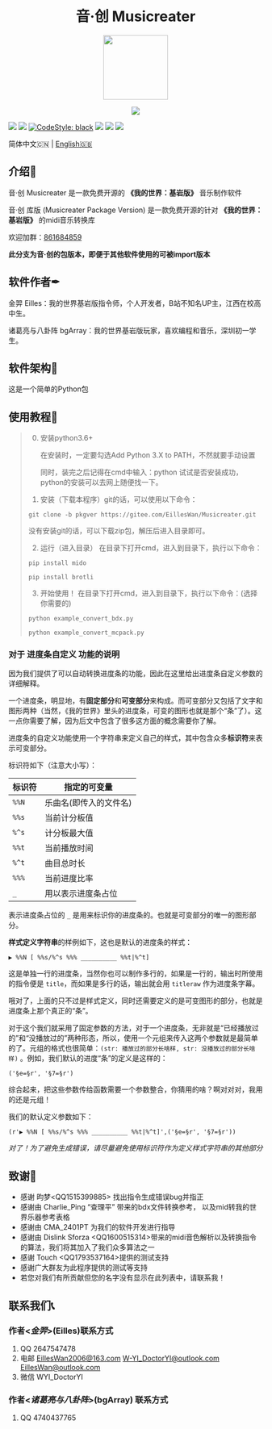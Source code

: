 <h1 align="center">音·创 Musicreater</h1>

<p align="center">
<img width="128" height="128" src="https://s1.ax1x.com/2022/05/06/Ouhghj.md.png" >
</p>

<p align="center">
<img src="https://forthebadge.com/images/badges/built-with-love.svg">
<p>

[![][Bilibili: 凌云金羿]](https://space.bilibili.com/397369002/)
[![][Bilibili: 诸葛亮与八卦阵]](https://space.bilibili.com/604072474) 
[![CodeStyle: black]](https://github.com/psf/black)
[![][python]](https://www.python.org/)
[![][license]](LICENSE)
[![][release]](../../releases)

简体中文🇨🇳 | [English🇬🇧](README_EN.md)

## 介绍🚀

音·创 Musicreater 是一款免费开源的 **《我的世界：基岩版》** 音乐制作软件

音·创 库版 (Musicreater Package Version) 是一款免费开源的针对 **《我的世界：基岩版》** 的midi音乐转换库

欢迎加群：[861684859](https://jq.qq.com/?_wv=1027&k=hpeRxrYr)

**此分支为音·创的包版本，即便于其他软件使用的可被import版本**

## 软件作者✒

金羿 Eilles：我的世界基岩版指令师，个人开发者，B站不知名UP主，江西在校高中生。

诸葛亮与八卦阵 bgArray：我的世界基岩版玩家，喜欢编程和音乐，深圳初一学生。

## 软件架构🏢

这是一个简单的Python包

## 使用教程📕

> 0. 安装python3.6+
>    
>    在安装时，一定要勾选Add Python 3.X to PATH，不然就要手动设置
>    
>    同时，装完之后记得在cmd中输入：python 试试是否安装成功，
>    python的安装可以去网上随便找一下。
> 1. 安装（下载本程序）git的话，可以使用以下命令：
> 
> `git clone -b pkgver https://gitee.com/EillesWan/Musicreater.git`
> 
> 没有安装git的话，可以下载zip包，解压后进入目录即可。
> 
> 2. 运行（进入目录）
> 在目录下打开cmd，进入到目录下，执行以下命令：
> 
> `pip install mido`
> 
> `pip install brotli`
> 
> 3. 开始使用！
> 在目录下打开cmd，进入到目录下，执行以下命令：(选择你需要的)
> 
> `python example_convert_bdx.py`
> 
> `python example_convert_mcpack.py`


### 对于 进度条自定义 功能的说明

因为我们提供了可以自动转换进度条的功能，因此在这里给出进度条自定义参数的详细解释。

一个进度条，明显地，有**固定部分**和**可变部分**来构成。而可变部分又包括了文字和图形两种（当然，《我的世界》里头的进度条，可变的图形也就是那个“条”了）。这一点你需要了解，因为后文中包含了很多这方面的概念需要你了解。

进度条的自定义功能使用一个字符串来定义自己的样式，其中包含众多**标识符**来表示可变部分。

标识符如下（注意大小写）：

| 标识符   | 指定的可变量     |
|---------|----------------|
| `%%N`   | 乐曲名(即传入的文件名)|
| `%%s`   | 当前计分板值     |
| `%^s`   | 计分板最大值     |
| `%%t`   | 当前播放时间     |
| `%^t`   | 曲目总时长       |
| `%%%`   | 当前进度比率     |
| `_`     | 用以表示进度条占位|

表示进度条占位的 `_` 是用来标识你的进度条的。也就是可变部分的唯一的图形部分。

**样式定义字符串**的样例如下，这也是默认的进度条的样式：

`▶ %%N [ %%s/%^s %%% __________ %%t|%^t]`

这是单独一行的进度条，当然你也可以制作多行的，如果是一行的，输出时所使用的指令便是 `title`，而如果是多行的话，输出就会用 `titleraw` 作为进度条字幕。

哦对了，上面的只不过是样式定义，同时还需要定义的是可变图形的部分，也就是进度条上那个真正的“条”。

对于这个我们就采用了固定参数的方法，对于一个进度条，无非就是“已经播放过的”和“没播放过的”两种形态，所以，使用一个元组来传入这两个参数就是最简单的了。元组的格式也很简单：`(str: 播放过的部分长啥样, str: 没播放过的部分长啥样)` 。例如，我们默认的进度“条”的定义是这样的：

`('§e=§r', '§7=§r')`

综合起来，把这些参数传给函数需要一个参数整合，你猜用的啥？啊对对对，我用的还是元组！

我们的默认定义参数如下：

`(r'▶ %%N [ %%s/%^s %%% __________ %%t|%^t]',('§e=§r', '§7=§r'))`

*对了！为了避免生成错误，请尽量避免使用标识符作为定义样式字符串的其他部分*

## 致谢🙏

- 感谢 昀梦\<QQ1515399885\> 找出指令生成错误bug并指正
- 感谢由 Charlie_Ping “查理平” 带来的bdx文件转换参考，
以及mid转我的世界乐器参考表格
- 感谢由 CMA_2401PT 为我们的软件开发进行指导
- 感谢由 Dislink Sforza \<QQ1600515314\>带来的midi音色解析以及转换指令的算法，我们将其加入了我们众多算法之一
- 感谢 Touch \<QQ1793537164\>提供的测试支持
- 感谢广大群友为此程序提供的测试等支持
- 若您对我们有所贡献但您的名字没有显示在此列表中，请联系我！

## 联系我们📞

### 作者\<*金羿*\>(Eilles)联系方式

1.  QQ       2647547478
2.  电邮      EillesWan2006@163.com W-YI_DoctorYI@outlook.com EillesWan@outlook.com
3.  微信      WYI_DoctorYI

### 作者\<*诸葛亮与八卦阵*\>(bgArray) 联系方式

1.  QQ       4740437765



[Bilibili: 凌云金羿]: https://img.shields.io/badge/Bilibili-%E5%87%8C%E4%BA%91%E9%87%91%E7%BE%BF-00A1E7?style=for-the-badge
[Bilibili: 诸葛亮与八卦阵]: https://img.shields.io/badge/Bilibili-%E8%AF%B8%E8%91%9B%E4%BA%AE%E4%B8%8E%E5%85%AB%E5%8D%A6%E9%98%B5-00A1E7?style=for-the-badge
[CodeStyle: black]: https://img.shields.io/badge/code%20style-black-121110.svg?style=for-the-badge
[python]: https://img.shields.io/badge/python-3.6-AB70FF?style=for-the-badge
[release]: https://img.shields.io/github/v/release/EillesWan/Musicreater?style=for-the-badge
[license]: https://img.shields.io/badge/Licence-Apache-228B22?style=for-the-badge
